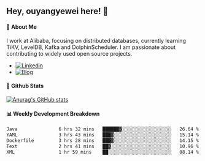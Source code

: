 ## Hey, ouyangyewei here! :wave:

#### :rocket: About Me
I work at Alibaba, focusing on distributed databases, currently learning TiKV, LevelDB, Kafka and DolphinScheduler. I am passionate about contributing to widely used open source projects.

- [![Linkedin](https://img.shields.io/badge/LinkedIn-ouyangyewei-blue)](https://www.linkedin.com/in/ouyangyewei/)
- [![Blog](https://img.shields.io/badge/Blog-yeweiouyang-orange)](https://blog.csdn.net/yeweiouyang)

#### :star2: Github Stats
[![Anurag's GitHub stats](https://github-readme-stats.vercel.app/api?username=ouyangyewei&show_icons=true&cache_seconds=3600&theme=tokyonight)](https://github.com/anuraghazra/github-readme-stats)

#### :bar_chart: Weekly Development Breakdown
<!--START_SECTION:waka-->

```txt
Java               6 hrs 32 mins   ██████▓░░░░░░░░░░░░░░░░░░   26.64 %
YAML               3 hrs 43 mins   ███▓░░░░░░░░░░░░░░░░░░░░░   15.14 %
Dockerfile         3 hrs 28 mins   ███▓░░░░░░░░░░░░░░░░░░░░░   14.15 %
Text               2 hrs 41 mins   ██▓░░░░░░░░░░░░░░░░░░░░░░   10.96 %
XML                1 hr 59 mins    ██░░░░░░░░░░░░░░░░░░░░░░░   08.14 %
```

<!--END_SECTION:waka-->

